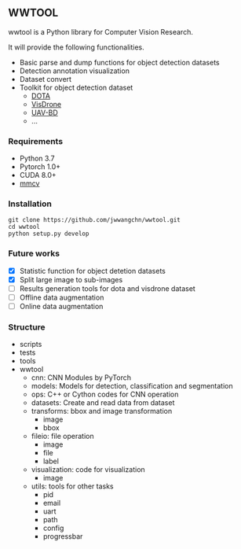 ## WWTOOL
wwtool is a Python library for Computer Vision Research.

It will provide the following functionalities.

- Basic parse and dump functions for object detection datasets
- Detection annotation visualization
- Dataset convert
- Toolkit for object detection dataset
    - [DOTA](https://captain-whu.github.io/DOTA/index.html)
    - [VisDrone](http://aiskyeye.com/)
    - [UAV-BD](https://jwwangchn.cn/UAV-BD)
    - ...

### Requirements

- Python 3.7
- Pytorch 1.0+
- CUDA 8.0+
- [mmcv](https://github.com/open-mmlab/mmcv)

### Installation
```
git clone https://github.com/jwwangchn/wwtool.git
cd wwtool
python setup.py develop
```

### Future works
- [x] Statistic function for object detetion datasets
- [x] Split large image to sub-images
- [ ] Results generation tools for dota and visdrone dataset
- [ ] Offline data augmentation
- [ ] Online data augmentation

### Structure
- scripts
- tests
- tools
- wwtool
    - cnn:              CNN Modules by PyTorch
    - models:           Models for detection, classification and segmentation
    - ops:              C++ or Cython codes for CNN operation
    - datasets:         Create and read data from dataset
    - transforms:       bbox and image transformation
        - image
        - bbox
    - fileio:           file operation
        - image
        - file
        - label
    - visualization:    code for visualization
        - image
    - utils:            tools for other tasks
        - pid
        - email
        - uart
        - path
        - config
        - progressbar